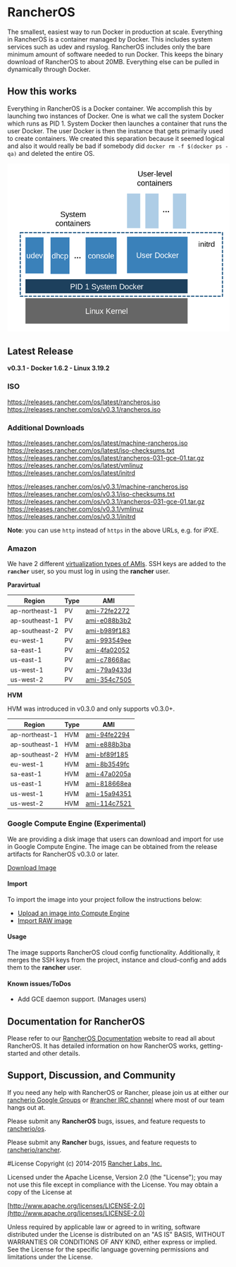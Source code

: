 # RancherOS

The smallest, easiest way to run Docker in production at scale.  Everything in RancherOS is a container managed by Docker.  This includes system services such as udev and rsyslog.  RancherOS includes only the bare minimum amount of software needed to run Docker.  This keeps the binary download of RancherOS to about 20MB.  Everything else can be pulled in dynamically through Docker.

## How this works

Everything in RancherOS is a Docker container.  We accomplish this by launching two instances of
Docker.  One is what we call the system Docker which runs as PID 1.  System Docker then launches
a container that runs the user Docker.  The user Docker is then the instance that gets primarily
used to create containers.  We created this separation because it seemed logical and also
it would really be bad if somebody did `docker rm -f $(docker ps -qa)` and deleted the entire OS.

![How it works](docs/rancheros.png "How it works")


## Latest Release

**v0.3.1 - Docker 1.6.2 - Linux 3.19.2**

### ISO

https://releases.rancher.com/os/latest/rancheros.iso  
https://releases.rancher.com/os/v0.3.1/rancheros.iso  

### Additional Downloads

https://releases.rancher.com/os/latest/machine-rancheros.iso  
https://releases.rancher.com/os/latest/iso-checksums.txt  
https://releases.rancher.com/os/latest/rancheros-031-gce-01.tar.gz  
https://releases.rancher.com/os/latest/vmlinuz  
https://releases.rancher.com/os/latest/initrd  

https://releases.rancher.com/os/v0.3.1/machine-rancheros.iso  
https://releases.rancher.com/os/v0.3.1/iso-checksums.txt  
https://releases.rancher.com/os/v0.3.1/rancheros-031-gce-01.tar.gz  
https://releases.rancher.com/os/v0.3.1/vmlinuz  
https://releases.rancher.com/os/v0.3.1/initrd  

**Note**: you can use `http` instead of `https` in the above URLs, e.g. for iPXE.  

### Amazon

We have 2 different [virtualization types of AMIs](http://docs.aws.amazon.com/AWSEC2/latest/UserGuide/virtualization_types.html). SSH keys are added to the **`rancher`** user, so you must log in using the **rancher** user.

**Paravirtual**

Region | Type | AMI |
-------|------|------
ap-northeast-1 | PV |  [ami-72fe2272](https://console.aws.amazon.com/ec2/home?region=ap-northeast-1#launchInstanceWizard:ami=ami-72fe2272)
ap-southeast-1 | PV |  [ami-e088b3b2](https://console.aws.amazon.com/ec2/home?region=ap-southeast-1#launchInstanceWizard:ami=ami-e088b3b2)
ap-southeast-2 | PV |  [ami-b989f183](https://console.aws.amazon.com/ec2/home?region=ap-southeast-2#launchInstanceWizard:ami=ami-b989f183)
eu-west-1 | PV |  [ami-993549ee](https://console.aws.amazon.com/ec2/home?region=eu-west-1#launchInstanceWizard:ami=ami-993549ee)
sa-east-1 | PV |  [ami-4fa02052](https://console.aws.amazon.com/ec2/home?region=sa-east-1#launchInstanceWizard:ami=ami-4fa02052)
us-east-1 | PV |  [ami-c78668ac](https://console.aws.amazon.com/ec2/home?region=us-east-1#launchInstanceWizard:ami=ami-c78668ac)
us-west-1 | PV |  [ami-79a9433d](https://console.aws.amazon.com/ec2/home?region=us-west-1#launchInstanceWizard:ami=ami-79a9433d)
us-west-2 | PV |  [ami-354c7505](https://console.aws.amazon.com/ec2/home?region=us-west-2#launchInstanceWizard:ami=ami-354c7505)

**HVM**

HVM was introduced in v0.3.0 and only supports v0.3.0+.

Region | Type | AMI |
-------|------|------
ap-northeast-1 | HVM |  [ami-94fe2294](https://console.aws.amazon.com/ec2/home?region=ap-northeast-1#launchInstanceWizard:ami=ami-94fe2294)
ap-southeast-1 | HVM |  [ami-e888b3ba](https://console.aws.amazon.com/ec2/home?region=ap-southeast-1#launchInstanceWizard:ami=ami-e888b3ba)
ap-southeast-2 | HVM |  [ami-bf89f185](https://console.aws.amazon.com/ec2/home?region=ap-southeast-2#launchInstanceWizard:ami=ami-bf89f185)
eu-west-1 | HVM |  [ami-8b3549fc](https://console.aws.amazon.com/ec2/home?region=eu-west-1#launchInstanceWizard:ami=ami-8b3549fc)
sa-east-1 | HVM |  [ami-47a0205a](https://console.aws.amazon.com/ec2/home?region=sa-east-1#launchInstanceWizard:ami=ami-47a0205a)
us-east-1 | HVM |  [ami-818668ea](https://console.aws.amazon.com/ec2/home?region=us-east-1#launchInstanceWizard:ami=ami-818668ea)
us-west-1 | HVM |  [ami-15a94351](https://console.aws.amazon.com/ec2/home?region=us-west-1#launchInstanceWizard:ami=ami-15a94351)
us-west-2 | HVM |  [ami-114c7521](https://console.aws.amazon.com/ec2/home?region=us-west-2#launchInstanceWizard:ami=ami-114c7521)


### Google Compute Engine (Experimental)

We are providing a disk image that users can download and import for use in Google Compute Engine. The image can be obtained from the release artifacts for RancherOS v0.3.0 or later.

[Download Image](https://github.com/rancherio/os/releases/download/v0.3.1/rancheros-031-gce-01.tar.gz)

#### Import
To import the image into your project follow the instructions below:

* [Upload an image into Compute Engine](https://cloud.google.com/compute/docs/tutorials/building-images#publishingimage)
* [Import RAW image](https://cloud.google.com/compute/docs/images#use_saved_image)


#### Usage
The image supports RancherOS cloud config functionality. Additionally, it merges the SSH keys from the project, instance and cloud-config and adds them to the **rancher** user.


#### Known issues/ToDos
 * Add GCE daemon support. (Manages users)


## Documentation for RancherOS

Please refer to our [RancherOS Documentation](http://os.docs.rancher.com/) website to read all about RancherOS. It has detailed information on how RancherOS works, getting-started and other details.

## Support, Discussion, and Community
If you need any help with RancherOS or Rancher, please join us at either our [rancherio Google Groups](https://groups.google.com/forum/#!forum/rancherio) or [#rancher IRC channel](http://webchat.freenode.net/?channels=rancher) where most of our team hangs out at.

Please submit any **RancherOS** bugs, issues, and feature requests to [rancherio/os](//github.com/rancherio/os/issues).

Please submit any **Rancher** bugs, issues, and feature requests to [rancherio/rancher](//github.com/rancherio/rancher/issues).

#License
Copyright (c) 2014-2015 [Rancher Labs, Inc.](http://rancher.com)

Licensed under the Apache License, Version 2.0 (the "License");
you may not use this file except in compliance with the License.
You may obtain a copy of the License at

[http://www.apache.org/licenses/LICENSE-2.0](http://www.apache.org/licenses/LICENSE-2.0)

Unless required by applicable law or agreed to in writing, software
distributed under the License is distributed on an "AS IS" BASIS,
WITHOUT WARRANTIES OR CONDITIONS OF ANY KIND, either express or implied.
See the License for the specific language governing permissions and
limitations under the License.

